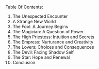 Table Of Contents:

1. The Unexpected Encounter
2. A Strange New World
3. The Fool: A Journey Begins
4. The Magician: A Question of Power
5. The High Priestess: Intuition and Secrets
6. The Empress: Nurturance and Creativity
7. The Lovers: Choices and Consequences
8. The Devil: Facing Shadow Self
9. The Star: Hope and Renewal
10. Conclusion